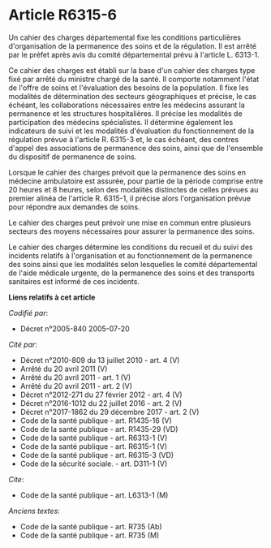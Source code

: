 # Article R6315-6

Un cahier des charges départemental fixe les conditions particulières d'organisation de la permanence des soins et de la
régulation. Il est arrêté par le préfet après avis du comité départemental prévu à l'article L. 6313-1.

Ce cahier des charges est établi sur la base d'un cahier des charges type fixé par arrêté du ministre chargé de la santé. Il
comporte notamment l'état de l'offre de soins et l'évaluation des besoins de la population. Il fixe les modalités de
détermination des secteurs géographiques et précise, le cas échéant, les collaborations nécessaires entre les médecins
assurant la permanence et les structures hospitalières. Il précise les modalités de participation des médecins spécialistes.
Il détermine également les indicateurs de suivi et les modalités d'évaluation du fonctionnement de la régulation prévue à
l'article R. 6315-3 et, le cas échéant, des centres d'appel des associations de permanence des soins, ainsi que de l'ensemble
du dispositif de permanence de soins.

Lorsque le cahier des charges prévoit que la permanence des soins en médecine ambulatoire est assurée, pour partie de la
période comprise entre 20 heures et 8 heures, selon des modalités distinctes de celles prévues au premier alinéa de l'article
R. 6315-1, il précise alors l'organisation prévue pour répondre aux demandes de soins.

Le cahier des charges peut prévoir une mise en commun entre plusieurs secteurs des moyens nécessaires pour assurer la
permanence des soins.

Le cahier des charges détermine les conditions du recueil et du suivi des incidents relatifs à l'organisation et au
fonctionnement de la permanence des soins ainsi que les modalités selon lesquelles le comité départemental de l'aide médicale
urgente, de la permanence des soins et des transports sanitaires est informé de ces incidents.

**Liens relatifs à cet article**

_Codifié par_:

  - Décret n°2005-840 2005-07-20

_Cité par_:

  - Décret n°2010-809 du 13 juillet 2010 - art. 4 (V)
  - Arrêté du 20 avril 2011 (V)
  - Arrêté du 20 avril 2011 - art. 1 (V)
  - Arrêté du 20 avril 2011 - art. 2 (V)
  - Décret n°2012-271 du 27 février 2012 - art. 4 (V)
  - Décret n°2016-1012 du 22 juillet 2016 - art. 2 (V)
  - Décret n°2017-1862 du 29 décembre 2017 - art. 2 (V)
  - Code de la santé publique - art. R1435-16 (V)
  - Code de la santé publique - art. R1435-29 (VD)
  - Code de la santé publique - art. R6313-1 (V)
  - Code de la santé publique - art. R6315-1 (V)
  - Code de la santé publique - art. R6315-3 (VD)
  - Code de la sécurité sociale. - art. D311-1 (V)

_Cite_:

  - Code de la santé publique - art. L6313-1 (M)

_Anciens textes_:

  - Code de la santé publique - art. R735 (Ab)
  - Code de la santé publique - art. R735 (M)
